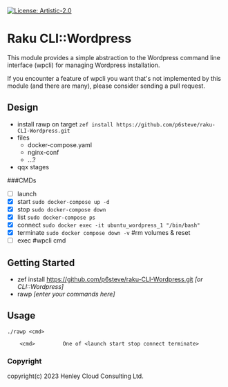 [![License: Artistic-2.0](https://img.shields.io/badge/License-Artistic%202.0-0298c3.svg)](https://opensource.org/licenses/Artistic-2.0)

# Raku CLI::Wordpress

This module provides a simple abstraction to the Wordpress command line interface (wpcli) for managing Wordpress installation.

If you encounter a feature of wpcli you want that's not implemented by this module (and there are many), please consider sending a pull request.

## Design
- install rawp on target
```zef install https://github.com/p6steve/raku-CLI-Wordpress.git```
- files
  - docker-compose.yaml 
  - nginx-conf
  - …?
- qqx stages

###CMDs
- [ ] launch
- [x] start ```sudo docker-compose up -d```
- [x] stop ```sudo docker-compose down```
- [x] list ```sudo docker-compose ps```
- [x] connect ```sudo docker exec -it ubuntu_wordpress_1 "/bin/bash"```
- [x] terminate ```sudo docker compose down -v```  #rm volumes & reset
- [ ] exec #wpcli cmd

## Getting Started
- zef install https://github.com/p6steve/raku-CLI-Wordpress.git _[or CLI::Wordpress]_
- rawp _[enter your commands here]_

## Usage
```
./rawp <cmd>
  
    <cmd>         One of <launch start stop connect terminate>
```

### Copyright
copyright(c) 2023 Henley Cloud Consulting Ltd.
